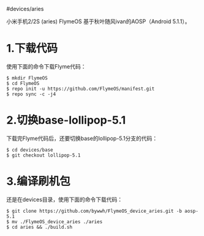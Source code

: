 #devices/aries

小米手机2/2S (aries) FlymeOS 基于秋叶随风ivan的AOSP（Android 5.1.1）。

1.下载代码
===
使用下面的命令下载Flyme代码：

    $ mkdir FlymeOS
    $ cd FlymeOS
    $ repo init -u https://github.com/FlymeOS/manifest.git
    $ repo sync -c -j4

2.切换base-lollipop-5.1
===
下载完Flyme代码后，还要切换base的lollipop-5.1分支的代码：

    $ cd devices/base
    $ git checkout lollipop-5.1

3.编译刷机包
===
还是在devices目录，使用下面的命令下载代码：

    $ git clone https://github.com/bywwh/FlymeOS_device_aries.git -b aosp-5.1
    $ mv ./FlymeOS_device_aries ./aries
    $ cd aries && ./build.sh
